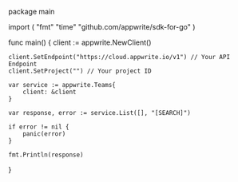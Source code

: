 package main

import (
    "fmt"
    "time"
    "github.com/appwrite/sdk-for-go"
)

func main() {
    client := appwrite.NewClient()

    client.SetEndpoint("https://cloud.appwrite.io/v1") // Your API Endpoint
    client.SetProject("") // Your project ID

    var service := appwrite.Teams{
        client: &client
    }

    var response, error := service.List([], "[SEARCH]")

    if error != nil {
        panic(error)
    }

    fmt.Println(response)
}
